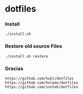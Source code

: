 dotfiles
========

### Install

    ./install.sh

### Restore old source Files

    ./install.sh restore

### Gracias

    https://github.com/hukl/dotfiles
    https://github.com/holman/dotfiles
    https://github.com/sontek/dotfiles

